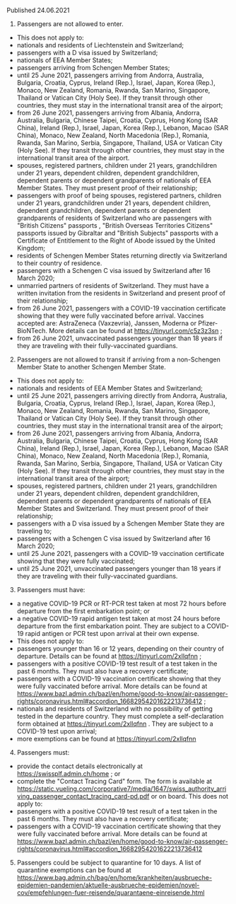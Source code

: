 Published 24.06.2021
1. Passengers are not allowed to enter.
- This does not apply to:
- nationals and residents of Liechtenstein and Switzerland;
- passengers with a D visa issued by Switzerland;
- nationals of EEA Member States;
- passengers arriving from Schengen Member States;
- until 25 June 2021, passengers arriving from Andorra, Australia, Bulgaria, Croatia, Cyprus, Ireland (Rep.), Israel, Japan, Korea (Rep.), Monaco, New Zealand, Romania, Rwanda, San Marino, Singapore, Thailand or Vatican City (Holy See). If they transit through other countries, they must stay in the international transit area of the airport;
- from 26 June 2021, passengers arriving from Albania, Andorra, Australia, Bulgaria, Chinese Taipei, Croatia, Cyprus, Hong Kong (SAR China), Ireland (Rep.), Israel, Japan, Korea (Rep.), Lebanon, Macao (SAR China), Monaco, New Zealand, North Macedonia (Rep.), Romania, Rwanda, San Marino, Serbia, Singapore, Thailand, USA or Vatican City (Holy See). If they transit through other countries, they must stay in the international transit area of the airport.
- spouses, registered partners, children under 21 years, grandchildren under 21 years, dependent children, dependent grandchildren, dependent parents or dependent grandparents of nationals of EEA Member States. They must present proof of their relationship;
- passengers with proof of being spouses, registered partners, children under 21 years, grandchildren under 21 years, dependent children, dependent grandchildren, dependent parents or dependent grandparents of residents of Switzerland who are passengers with "British Citizens" passports , "British Overseas Territories Citizens" passports issued by Gibraltar and "British Subjects" passports with a Certificate of Entitlement to the Right of Abode issued by the United Kingdom;
- residents of Schengen Member States returning directly via Switzerland to their country of residence.
- passengers with a Schengen C visa issued by Switzerland after 16 March 2020;
- unmarried partners of residents of Switzerland. They must have a written invitation from the residents in Switzerland and present proof of their relationship;
- from 26 June 2021, passengers with a COVID-19 vaccination certificate showing that they were fully vaccinated before arrival. Vaccines accepted are: AstraZeneca (Vaxzevria), Janssen, Moderna or Pfizer-BioNTech. More details can be found at <a href="https://tinyurl.com/c5z3z3sn">https://tinyurl.com/c5z3z3sn</a> ;
- from 26 June 2021, unvaccinated passengers younger than 18 years if they are traveling with their fully-vaccinated guardians.
2. Passengers are not allowed to transit if arriving from a non-Schengen Member State to another Schengen Member State.
- This does not apply to:
- nationals and residents of EEA Member States and Switzerland;
- until 25 June 2021, passengers arriving directly from Andorra, Australia, Bulgaria, Croatia, Cyprus, Ireland (Rep.), Israel, Japan, Korea (Rep.), Monaco, New Zealand, Romania, Rwanda, San Marino, Singapore, Thailand or Vatican City (Holy See). If they transit through other countries, they must stay in the international transit area of the airport;
- from 26 June 2021, passengers arriving from Albania, Andorra, Australia, Bulgaria, Chinese Taipei, Croatia, Cyprus, Hong Kong (SAR China), Ireland (Rep.), Israel, Japan, Korea (Rep.), Lebanon, Macao (SAR China), Monaco, New Zealand, North Macedonia (Rep.), Romania, Rwanda, San Marino, Serbia, Singapore, Thailand, USA or Vatican City (Holy See). If they transit through other countries, they must stay in the international transit area of the airport;
- spouses, registered partners, children under 21 years, grandchildren under 21 years, dependent children, dependent grandchildren, dependent parents or dependent grandparents of nationals of EEA Member States and Switzerland. They must present proof of their relationship;
- passengers with a D visa issued by a Schengen Member State they are traveling to;
- passengers with a Schengen C visa issued by Switzerland after 16 March 2020;
- until 25 June 2021, passengers with a COVID-19 vaccination certificate showing that they were fully vaccinated;
- until 25 June 2021, unvaccinated passengers younger than 18 years if they are traveling with their fully-vaccinated guardians.
3. Passengers must have:
- a negative COVID-19 PCR or RT-PCR test taken at most 72 hours before departure from the first embarkation point; or
- a negative COVID-19 rapid antigen test taken at most 24 hours before departure from the first embarkation point. They are subject to a COVID-19 rapid antigen or PCR test upon arrival at their own expense.
- This does not apply to:
- passengers younger than 16 or 12 years, depending on their country of departure. Details can be found at <a href="https://tinyurl.com/2xllqfnn">https://tinyurl.com/2xllqfnn</a> ;
- passengers with a positive COVID-19 test result of a test taken in the past 6 months. They must also have a recovery certificate;
- passengers with a COVID-19 vaccination certificate showing that they were fully vaccinated before arrival. More details can be found at <a href="https://www.bazl.admin.ch/bazl/en/home/good-to-know/air-passenger-rights/coronavirus.html#accordion_16682954201622213736412">https://www.bazl.admin.ch/bazl/en/home/good-to-know/air-passenger-rights/coronavirus.html#accordion_16682954201622213736412</a> ;
- nationals and residents of Switzerland with no possibility of getting tested in the departure country. They must complete a self-declaration form obtained at <a href="https://tinyurl.com/2xllqfnn">https://tinyurl.com/2xllqfnn</a> . They are subject to a COVID-19 test upon arrival;
- more exemptions can be found at <a href="https://tinyurl.com/2xllqfnn">https://tinyurl.com/2xllqfnn</a> 
4. Passengers must:
- provide the contact details electronically at <a href="https://swissplf.admin.ch/home">https://swissplf.admin.ch/home</a> ; or
- complete the "Contact Tracing Card" form. The form is available at <a href="https://static.vueling.com/corporative7/media/1647/swiss_authority_arriving_passenger_contact_tracing_card-pd.pdf">https://static.vueling.com/corporative7/media/1647/swiss_authority_arriving_passenger_contact_tracing_card-pd.pdf</a> or on board.
This does not apply to:
- passengers with a positive COVID-19 test result of a test taken in the past 6 months. They must also have a recovery certificate;
- passengers with a COVID-19 vaccination certificate showing that they were fully vaccinated before arrival. More details can be found at <a href="https://www.bazl.admin.ch/bazl/en/home/good-to-know/air-passenger-rights/coronavirus.html#accordion_16682954201622213736412">https://www.bazl.admin.ch/bazl/en/home/good-to-know/air-passenger-rights/coronavirus.html#accordion_16682954201622213736412</a> 
5. Passengers could be subject to quarantine for 10 days. A list of quarantine exemptions can be found at <a href="https://www.bag.admin.ch/bag/en/home/krankheiten/ausbrueche-epidemien-pandemien/aktuelle-ausbrueche-epidemien/novel-cov/empfehlungen-fuer-reisende/quarantaene-einreisende.html">https://www.bag.admin.ch/bag/en/home/krankheiten/ausbrueche-epidemien-pandemien/aktuelle-ausbrueche-epidemien/novel-cov/empfehlungen-fuer-reisende/quarantaene-einreisende.html</a> 

